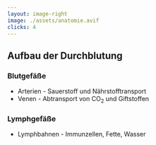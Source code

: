 ```yaml
---
layout: image-right
image: ./assets/anatomie.avif
clicks: 4
---
```


## Aufbau der Durchblutung

### Blutgefäße

<ul>
  <li v-click="1"><span class="text-red-500">Arterien</span> - Sauerstoff und Nährstofftransport</li>
  <li v-click="2"><span class="text-blue-400">Venen</span> - Abtransport von CO<sub>2</sub> und Giftstoffen</li>
</ul>

### Lymphgefäße

<ul>
  <li v-click="3">Lymphbahnen - Immunzellen, Fette, Wasser</li>
</ul>
